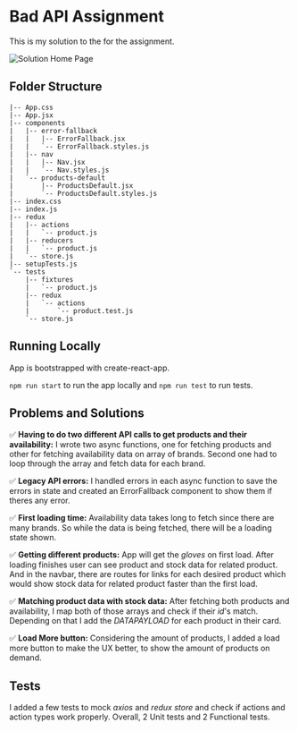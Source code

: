 # Bad API Assignment

This is my solution to the for the assignment.

![Solution Home Page](https://i.paste.pics/deab51b72efacb93a4a89aad1781db7b.png)

## Folder Structure
```
|-- App.css
|-- App.jsx
|-- components
|   |-- error-fallback
|   |   |-- ErrorFallback.jsx
|   |   `-- ErrorFallback.styles.js
|   |-- nav
|   |   |-- Nav.jsx
|   |   `-- Nav.styles.js
|   `-- products-default
|       |-- ProductsDefault.jsx
|       `-- ProductsDefault.styles.js
|-- index.css
|-- index.js
|-- redux
|   |-- actions
|   |   `-- product.js
|   |-- reducers
|   |   `-- product.js
|   `-- store.js
|-- setupTests.js
`-- tests
    |-- fixtures
    |   `-- product.js
    |-- redux
    |   `-- actions
    |       `-- product.test.js
    `-- store.js
```

## Running Locally
App is bootstrapped with create-react-app.

`npm run start` to run the app locally and
`npm run test` to run tests.

## Problems and Solutions

✅ **Having to do two different API calls to get products and their availability:** I wrote two async functions, one for fetching products and other for fetching availability data on array of brands. Second one had to loop through the array and fetch data for each brand.

✅ **Legacy API errors:** I handled errors in each async function to save the errors in state and created an ErrorFallback component to show them if theres any error.

✅ **First loading time:** Availability data takes long to fetch since there are many brands. So while the data is being fetched, there will be a loading state shown.

✅ **Getting different products:** App will get the _gloves_ on first load. After loading finishes user can see product and stock data for related product. And in the navbar, there are routes for links for each desired product which would show stock data for related product faster than the first load.

✅ **Matching product data with stock data:** After fetching both products and availability, I map both of those arrays and check if their _id_'s match. Depending on that I add the _DATAPAYLOAD_ for each product in their card.

✅ **Load More button:** Considering the amount of products, I added a load more button to make the UX better, to show the amount of products on demand.

## Tests

I added a few tests to mock _axios_ and _redux store_ and check if actions and action types work properly. Overall, 2 Unit tests and 2 Functional tests.
